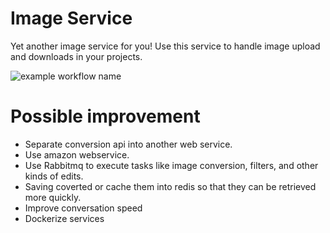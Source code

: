 # Image Service

Yet another image service for you! Use this service to handle image upload and downloads in your projects.

![example workflow name](https://github.com/maanijou/imageservice/workflows/Go/badge.svg)

# Possible improvement

* Separate conversion api into another web service.
* Use amazon webservice.
* Use Rabbitmq to execute tasks like image conversion, filters, and other kinds of edits.
* Saving coverted or cache them into redis so that they can be retrieved more quickly.
* Improve conversation speed
* Dockerize services
